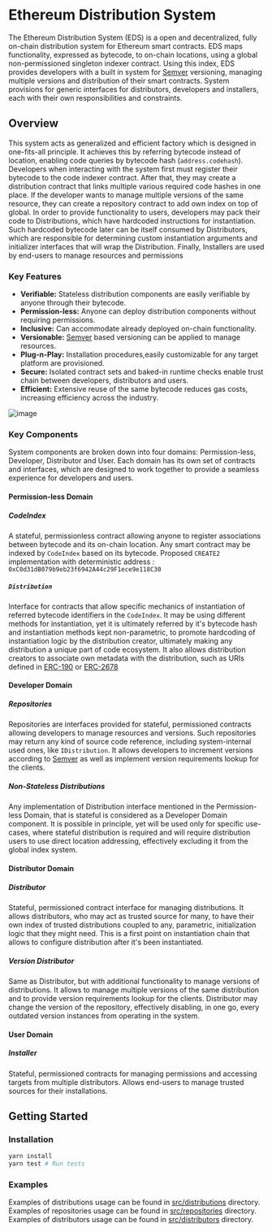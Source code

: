 # Ethereum Distribution System

The Ethereum Distribution System (EDS) is a open and decentralized, fully on-chain distribution system for Ethereum smart contracts.
EDS maps functionality, expressed as bytecode, to on-chain locations, using a global non-permissioned singleton indexer contract. Using this index, EDS provides developers with a built in system for [Semver](http://semver.org/) versioning, managing multiple versions and distribution of their smart contracts. System provisions for generic interfaces for distributors, developers and installers, each with their own responsibilities and constraints.

## Overview

This system acts as generalized and efficient factory which is designed in one-fits-all principle. It achieves this by referring bytecode instead of location, enabling code queries by bytecode hash (`address.codehash`). Developers when interacting with the system first must register their bytecode to the code indexer contract. After that, they may create a distribution contract that links multiple various required code hashes in one place. If the developer wants to manage multiple versions of the same resource, they can create a repository contract to add own index on top of global. In order to provide functionality to users, developers may pack their code to Distributions, which have hardcoded instructions for instantiation. Such hardcoded bytecode later can be itself consumed by Distributors, which are responsible for determining custom instantiation arguments and initializer interfaces that will wrap the Distribution. Finally, Installers are used by end-users to manage resources and permissions

### Key Features

- **Verifiable:** Stateless distribution components are easily verifiable by anyone through their bytecode.
- **Permission-less:** Anyone can deploy distribution components without requiring permissions.
- **Inclusive:** Can accommodate already deployed on-chain functionality.
- **Versionable:** [Semver](http://semver.org/) based versioning can be applied to manage resources.
- **Plug-n-Play:** Installation procedures,easily customizable for any target platform are provisioned.
- **Secure:** Isolated contract sets and baked-in runtime checks enable trust chain between developers, distributors and users.
- **Efficient:** Extensive reuse of the same bytecode reduces gas costs, increasing efficiency across the industry.

![image](https://github.com/user-attachments/assets/52fa7028-177c-4de2-9259-3f883491a3d3)

### Key Components

System components are broken down into four domains: Permission-less, Developer, Distributor and User. Each domain has its own set of contracts and interfaces, which are designed to work together to provide a seamless experience for developers and users.

#### Permission-less Domain

##### CodeIndex

A stateful, permissionless contract allowing anyone to register associations between bytecode and its on-chain location. Any smart contract may be indexed by `CodeIndex` based on its bytecode.
Proposed `CREATE2` implementation with deterministic address : `0xC0d31dB079b9eb23f6942A44c29F1ece9e118C30`

##### `Distribution`

Interface for contracts that allow specific mechanics of instantiation of referred bytecode identifiers in the `CodeIndex`. It may be using different methods for instantiation, yet it is ultimately referred by it's bytecode hash and instantiation methods kept non-parametric, to promote hardcoding of instantiation logic by the distribution creator, ultimately making any distribution a unique part of code ecosystem.
It also allows distribution creators to associate own metadata with the distribution, such as URIs defined in [ERC-190](https://eips.ethereum.org/EIPS/eip-190) or [ERC-2678](https://eips.ethereum.org/EIPS/eip-2678)

#### Developer Domain

##### Repositories

Repositories are interfaces provided for stateful, permissioned contracts allowing developers to manage resources and versions. Such repositories may return any kind of source code reference, including system-internal used ones, like `IDistribution`. It allows developers to increment versions according to [Semver](http://semver.org/) as well as implement version requirements lookup for the clients.

##### Non-Stateless Distributions

Any implementation of Distribution interface mentioned in the Permission-less Domain, that is stateful is considered as a Developer Domain component. It is possible in principle, yet will be used only for specific use-cases, where stateful distribution is required and will require distribution users to use direct location addressing, effectively excluding it from the global index system.

#### Distributor Domain

##### Distributor

Stateful, permissioned contract interface for managing distributions. It allows distributors, who may act as trusted source for many, to have their own index of trusted distributions coupled to any, parametric, initialization logic that they might need. This is a first point on instantiation chain that allows to configure distribution after it's been instantiated.

##### Version Distributor

Same as Distributor, but with additional functionality to manage versions of distributions. It allows to manage multiple versions of the same distribution and to provide version requirements lookup for the clients. Distributor may change the version of the repository, effectively disabling, in one go, every outdated version instances from operating in the system.

#### User Domain

##### Installer

Stateful, permissioned contracts for managing permissions and accessing targets from multiple distributors. Allows end-users to manage trusted sources for their installations.

## Getting Started

### Installation

```bash
yarn install
yarn test # Run tests
```

### Examples

Examples of distributions usage can be found in [src/distributions](src/distributions) directory.
Examples of repositories usage can be found in [src/repositories](src/repositories) directory.
Examples of distributors usage can be found in [src/distributors](src/distributors) directory.
